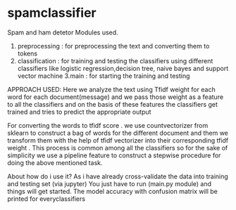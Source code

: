 # spamclassifier
Spam and ham detetor
Modules used.
1. preprocessing : for preprocessing the text and converting them to tokens
2. classification : for training and testing the classifiers using different classifiers
              like logistic regression,decision tree, naive bayes and support vector machine
3.main : for starting the training and testing

APPROACH USED:
Here we analyze the text using Tfidf weight for each word for each document(message) and we pass those weight as a feature to
all the classifiers and on the basis of these features the classifiers get trained and 
tries to predict the appropriate output

For converting the words to tfidf score .
we use countvectorizer from sklearn to construct a bag of words for the different document
and them we transform them with the help of tfidf vectorizer into their corresponding
tfidf weight .
This process is common among all the classifiers so for the sake of simplicity we use a pipeline
feature to construct a stepwise procedure for doing the above mentioned task.

About how do i use it?
As i have already cross-validate the data into training and testing set (via jupyter)
You just have to run (main.py module) and things will get started.
The model accuracy with confusion matrix will be printed for everyclassifiers 


